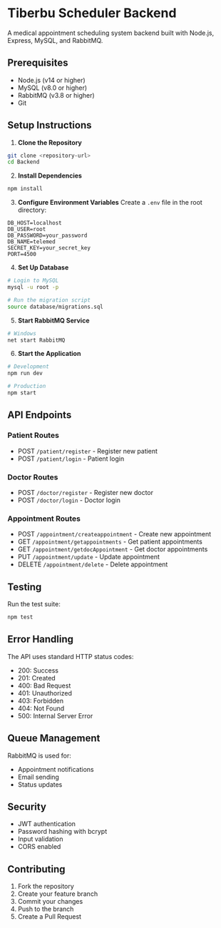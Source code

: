 # Tiberbu Scheduler Backend

A medical appointment scheduling system backend built with Node.js, Express, MySQL, and RabbitMQ.

## Prerequisites

- Node.js (v14 or higher)
- MySQL (v8.0 or higher)
- RabbitMQ (v3.8 or higher)
- Git

## Setup Instructions

1. **Clone the Repository**
```bash
git clone <repository-url>
cd Backend
```

2. **Install Dependencies**
```bash
npm install
```

3. **Configure Environment Variables**
Create a `.env` file in the root directory:
```env
DB_HOST=localhost
DB_USER=root
DB_PASSWORD=your_password
DB_NAME=telemed
SECRET_KEY=your_secret_key
PORT=4500
```

4. **Set Up Database**
```bash
# Login to MySQL
mysql -u root -p

# Run the migration script
source database/migrations.sql
```

5. **Start RabbitMQ Service**
```bash
# Windows
net start RabbitMQ
```

6. **Start the Application**
```bash
# Development
npm run dev

# Production
npm start
```

## API Endpoints

### Patient Routes
- POST `/patient/register` - Register new patient
- POST `/patient/login` - Patient login

### Doctor Routes
- POST `/doctor/register` - Register new doctor
- POST `/doctor/login` - Doctor login

### Appointment Routes
- POST `/appointment/createappointment` - Create new appointment
- GET `/appointment/getappointments` - Get patient appointments
- GET `/appointment/getdocAppointment` - Get doctor appointments
- PUT `/appointment/update` - Update appointment
- DELETE `/appointment/delete` - Delete appointment

## Testing

Run the test suite:
```bash
npm test
```

## Error Handling

The API uses standard HTTP status codes:
- 200: Success
- 201: Created
- 400: Bad Request
- 401: Unauthorized
- 403: Forbidden
- 404: Not Found
- 500: Internal Server Error

## Queue Management

RabbitMQ is used for:
- Appointment notifications
- Email sending
- Status updates

## Security

- JWT authentication
- Password hashing with bcrypt
- Input validation
- CORS enabled

## Contributing

1. Fork the repository
2. Create your feature branch
3. Commit your changes
4. Push to the branch
5. Create a Pull Request
